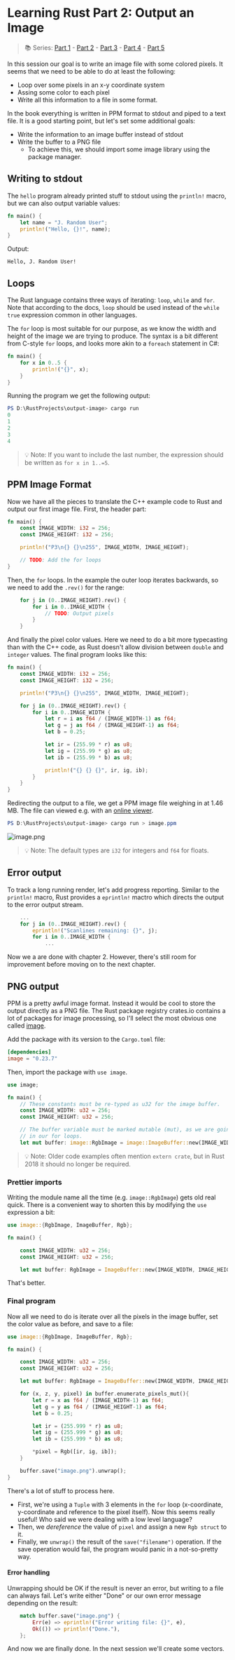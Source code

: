 # Learning Rust Part 2: Output an Image

> 📚 Series: [Part 1](https://github.com/lopossumi/Rust-Hello) - [Part 2](https://github.com/lopossumi/Rust-Output-Image) - [Part 3](https://github.com/lopossumi/Rust-Vectors) - [Part 4](https://github.com/lopossumi/Rust-Rays) - [Part 5](https://github.com/lopossumi/Rust-Materials)

In this session our goal is to write an image file with some colored pixels. It seems that we need to be able to do at least the following:

* Loop over some pixels in an x-y coordinate system
* Assing some color to each pixel
* Write all this information to a file in some format.

In the book everything is written in PPM format to stdout and piped to a text file. It is a good starting point, but let's set some additional goals:

* Write the information to an image buffer instead of stdout
* Write the buffer to a PNG file
    * To achieve this, we should import some image library using the package manager. 


## Writing to stdout

The ```hello``` program already printed stuff to stdout using the ```println!``` macro, but we can also output variable values:
```rust
fn main() {
    let name = "J. Random User";
    println!("Hello, {}!", name);
}
```
Output:

```
Hello, J. Random User!
```

## Loops

The Rust language contains three ways of iterating: ```loop```, ```while``` and ```for```. Note that according to the docs, ```loop``` should be used instead of the ```while true``` expression common in other languages.

The ```for``` loop is most suitable for our purpose, as we know the width and height of the image we are trying to produce. The syntax is a bit different from C-style ```for``` loops, and looks more akin to a ```foreach``` statement in C#:
```rust
fn main() {
    for x in 0..5 {
        println!("{}", x);
    }
}
```

Running the program we get the following output:

```powershell
PS D:\RustProjects\output-image> cargo run
0
1
2
3
4
```

> 💡 Note: If you want to include the last number, the expression should be written as ```for x in 1..=5```.

## PPM Image Format

Now we have all the pieces to translate the C++ example code to Rust and output our first image file. First, the header part:

```rust
fn main() {
    const IMAGE_WIDTH: i32 = 256;
    const IMAGE_HEIGHT: i32 = 256;

    println!("P3\n{} {}\n255", IMAGE_WIDTH, IMAGE_HEIGHT);

    // TODO: Add the for loops
}
```
Then, the ```for``` loops. In the example the outer loop iterates backwards, so we need to add the ```.rev()``` for the range:
```rust
    for j in (0..IMAGE_HEIGHT).rev() {
        for i in 0..IMAGE_WIDTH {
            // TODO: Output pixels
        }
    }
```
And finally the pixel color values. Here we need to do a bit more typecasting than with the C++ code, as Rust doesn't allow division between ```double``` and ```integer``` values. The final program looks like this:
```rust
fn main() {
    const IMAGE_WIDTH: i32 = 256;
    const IMAGE_HEIGHT: i32 = 256;

    println!("P3\n{} {}\n255", IMAGE_WIDTH, IMAGE_HEIGHT);

    for j in (0..IMAGE_HEIGHT).rev() {
        for i in 0..IMAGE_WIDTH {
            let r = i as f64 / (IMAGE_WIDTH-1) as f64;
            let g = j as f64 / (IMAGE_HEIGHT-1) as f64;
            let b = 0.25;

            let ir = (255.99 * r) as u8;
            let ig = (255.99 * g) as u8;
            let ib = (255.99 * b) as u8;

            println!("{} {} {}", ir, ig, ib);
        }
    }
}
```
Redirecting the output to a file, we get a PPM image file weighing in at 1.46 MB. The file can viewed e.g. with an [online viewer](http://cs.rhodes.edu/welshc/COMP141_F16/ppmReader.html).
```powershell
PS D:\RustProjects\output-image> cargo run > image.ppm
```
![image.png](image.png)

> 💡 Note: The default types are ```i32``` for integers and ```f64``` for floats.

## Error output
To track a long running render, let's add progress reporting. Similar to the ```println!``` macro, Rust provides a ```eprintln!``` mactro which directs the output to the error output stream.

```rust
    ...
    for j in (0..IMAGE_HEIGHT).rev() {
        eprintln!("Scanlines remaining: {}", j);
        for i in 0..IMAGE_WIDTH {
            ...
```
Now we a are done with chapter 2. However, there's still room for improvement before moving on to the next chapter.

## PNG output

PPM is a pretty awful image format. Instead it would be cool to store the output directly as a PNG file. The Rust package registry crates.io contains a lot of packages for image processing, so I'll select the most obvious one called [image](https://crates.io/crates/image).

Add the package with its version to the ```Cargo.toml``` file:
```toml
[dependencies]
image = "0.23.7"
```

Then, import the package with ```use image```.

```rust
use image;

fn main() {
    // These constants must be re-typed as u32 for the image buffer.
    const IMAGE_WIDTH: u32 = 256;
    const IMAGE_HEIGHT: u32 = 256;

    // The buffer variable must be marked mutable (mut), as we are going to alter the values 
    // in our for loops.
    let mut buffer: image::RgbImage = image::ImageBuffer::new(IMAGE_WIDTH, IMAGE_HEIGHT);
```
> 💡 Note: Older code examples often mention ```extern crate```, but in Rust 2018 it should no longer be required.

### Prettier imports

Writing the module name all the time (e.g. ```image::RgbImage```) gets old real quick. There is a convenient way to shorten this by modifying the ```use``` expression a bit:
```rust
use image::{RgbImage, ImageBuffer, Rgb};

fn main() {

    const IMAGE_WIDTH: u32 = 256;
    const IMAGE_HEIGHT: u32 = 256;

    let mut buffer: RgbImage = ImageBuffer::new(IMAGE_WIDTH, IMAGE_HEIGHT);
```
That's better.

### Final program

Now all we need to do is iterate over all the pixels in the image buffer, set the color value as before, and save to a file:
```rust
use image::{RgbImage, ImageBuffer, Rgb};

fn main() {

    const IMAGE_WIDTH: u32 = 256;
    const IMAGE_HEIGHT: u32 = 256;

    let mut buffer: RgbImage = ImageBuffer::new(IMAGE_WIDTH, IMAGE_HEIGHT);

    for (x, z, y, pixel) in buffer.enumerate_pixels_mut(){
        let r = x as f64 / (IMAGE_WIDTH-1) as f64;
        let g = y as f64 / (IMAGE_HEIGHT-1) as f64;
        let b = 0.25;

        let ir = (255.999 * r) as u8;
        let ig = (255.999 * g) as u8;
        let ib = (255.999 * b) as u8;

        *pixel = Rgb([ir, ig, ib]);
    }

    buffer.save("image.png").unwrap();
}
```
There's a lot of stuff to process here.
* First, we're using a ```Tuple``` with 3 elements in the ```for``` loop (x-coordinate, y-coordinate and reference to the pixel itself). Now this seems really useful! Who said we were dealing with a low level language?
* Then, we *dereference* the value of ```pixel``` and assign a new ```Rgb struct``` to it.
* Finally, we ```unwrap()``` the result of the ```save("filename")``` operation. If the save operation would fail, the program would panic in a not-so-pretty way.

#### Error handling

Unwrapping should be OK if the result is never an error, but writing to a file can always fail. Let's write either "Done" or our own error message depending on the result:
```rust
    match buffer.save("image.png") {
        Err(e) => eprintln!("Error writing file: {}", e),
        Ok(()) => println!("Done."),
    };
```

And now we are finally done. In the next session we'll create some vectors.